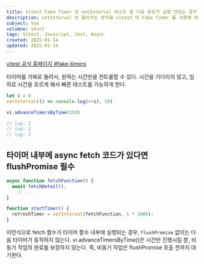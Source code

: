 ```yaml
---
title: Vitest Fake Timer 로 setInterval 테스트 중 다음 루프가 실행 안되는 경우
description: setInterval 로 돌아가는 로직을 vitest 의 Fake Timer 를 사용해 테스트. fetch 함수가 포함된 interval 로직은 flushPromise 없이 다음 루프가 돌지 않음.
subject: Vue
volumne: short
tags: Vitest, Javscript, Jest, Async
created: 2025-01-14
updated: 2025-01-14
---
```


[vitest 공식 홈페이지 #fake-timers](https://vitest.dev/api/vi#fake-timers)

타이머를 가짜로 돌려서, 원하는 시간만큼 컨트롤할 수 있다. 시간을 기다리지 않고, 임의로 시간을 흐르게 해서 빠른 테스트를 가능하게 한다.

```ts
let i = 0
setInterval(() => console.log(++i), 50)

vi.advanceTimersByTime(150)

// log: 1
// log: 2
// log: 3
```

## 타이머 내부에 async fetch 코드가 있다면 flushPromise 필수

```ts
async function fetchFunction() {
  await fetchDetail();
	// ...
}

function startTimer() {
  refreshTimer = setInterval(fetchFunction, 5 * 1000);
}
```

이런식으로 fetch 함수가 타이머 함수 내부에 실행되는 경우, `flushPromise` 없이는 다음 타이머가 동작하지 않는다. vi.advanceTimersByTime()은 시간만 진행시킬 뿐, 비동기 작업의 완료를 보장하지 않는다. 즉, 비동기 작업은 flushPromise 호출 전까지 대기한다. 




